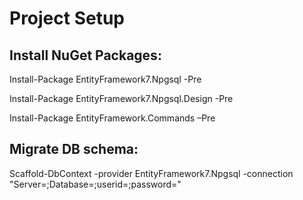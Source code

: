 Project Setup
=============
Install NuGet Packages:
-------------
Install-Package EntityFramework7.Npgsql -Pre

Install-Package EntityFramework7.Npgsql.Design -Pre

Install-Package EntityFramework.Commands –Pre

Migrate DB schema:
-------------
Scaffold-DbContext -provider EntityFramework7.Npgsql -connection "Server=;Database=;userid=;password="
